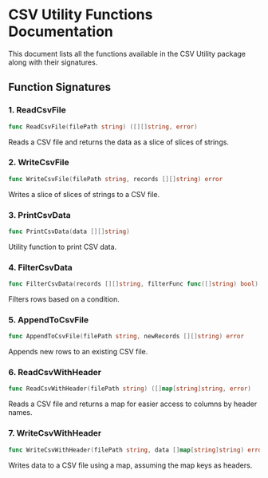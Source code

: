 # CSV Utility Functions Documentation

This document lists all the functions available in the CSV Utility package along with their signatures.

## Function Signatures

### 1. ReadCsvFile
```go
func ReadCsvFile(filePath string) ([][]string, error)
```
Reads a CSV file and returns the data as a slice of slices of strings.

### 2. WriteCsvFile
```go
func WriteCsvFile(filePath string, records [][]string) error
```
Writes a slice of slices of strings to a CSV file.

### 3. PrintCsvData
```go
func PrintCsvData(data [][]string)
```
Utility function to print CSV data.

### 4. FilterCsvData
```go
func FilterCsvData(records [][]string, filterFunc func([]string) bool) [][]string
```
Filters rows based on a condition.

### 5. AppendToCsvFile
```go
func AppendToCsvFile(filePath string, newRecords [][]string) error
```
Appends new rows to an existing CSV file.

### 6. ReadCsvWithHeader
```go
func ReadCsvWithHeader(filePath string) ([]map[string]string, error)
```
Reads a CSV file and returns a map for easier access to columns by header names.

### 7. WriteCsvWithHeader
```go
func WriteCsvWithHeader(filePath string, data []map[string]string) error
```
Writes data to a CSV file using a map, assuming the map keys as headers.



